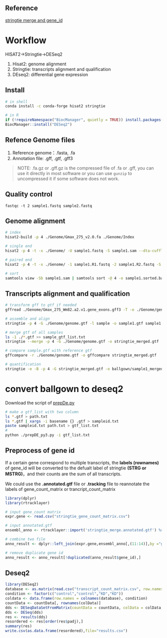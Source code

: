 ## Reference
[stringtie merge and gene_id](https://www.jianshu.com/p/d828d45d8b6c)
# Workflow
HISAT2→Stringtie→DESeq2 
1. Hisat2: genome alignment
2. Stringtie: transcripts alignment and qualification
3. DEseq2: differential gene expression

## Install
```bash
# in shell
conda install -c conda-forge hisat2 stringtie
```

```R
# in R
if (!requireNamespace("BiocManager", quietly = TRUE)) install.packages("BiocManager")
BiocManager::install("DESeq2")
```

## Refence Genome files

1. Reference genome：.fasta, .fa
2. Annotation file: .gff, .gtf, .gff3

> NOTE: .fa.gz or .gff.gz is the compressed file of .fa or .gff, you can use it directly in most software or you can use `gunzip` to uncompressed it if some software  does not work.

## Quality control

```
fastqc -t 2 sample1.fastq sample2.fastq 
```

## Genome alignment
```bash
# index
hisat2-build -p 4 ./Genome/Gmax_275_v2.0.fa ./Genome/Index

# single end
hisat2 -p 4 -t -x ./Genome/ -U sample1.fastq -S sample1.sam --dta-cufflinks --no-unal

# paired end
hisat2 -p 4 -t -x ./Genome/ -1 sample1.R1.fastq -2 sample1.R2.fastq -S sample1.sam

# sort
samtools view -Sb sample1.sam | samtools sort -@ 4 -o sample1.sorted.bam -
```

## Transcripts alignment and qualification
```bash
# transform gff to gtf if needed
gffread ./Genome/Gmax_275_Wm82.a2.v1.gene_exons.gff3 -T -o ./Genome/genome.gtf

# assemble and align
stringtie -p 4 -G ./Genome/genome.gtf -l sample -o sample1.gtf sample1.sorted.bam

# merge gtf of all samples
ls -1 ./*.gtf >> sample_gtf_list.txt
stringtie --merge -p 4 -G ./Genome/genome.gtf -o stringtie_merged.gtf  sample_gtf_list.txt

# compare sample.gtf with reference gtf
gffcompare -r ./Genome/genome.gtf -o gffcompare stringtie_merged.gtf

# quantification
stringtie -e -B -p 4 -G stringtie_merged.gtf -o ballgown/sample1_merged.gtf sample1.sorted.bam
```
# convert ballgown to deseq2
Download the script of [prepDe.py](http://ccb.jhu.edu/software/stringtie/dl/prepDE.py3)

```bash
# make a gtf_list with two column
ls *.gtf > path.txt
ls *.gtf | xargs -i basename {} .gtf > sampleid.txt
paste sampleid.txt path.txt > gtf_list.txt
#
python ./prepDE_py3.py -i gtf_list.txt
```

## Preprocess of gene id
If a certain gene correspond to multiple transcripts, the **labels (rownames)** of gene_id will be converted to the defualt label of stringtie **(STRG or MSTRG)**，and their counts are the sum of all transcripts.

We could use the **.annotated.gtf** file  or **.tracking** file  to reannotate  the labels of gene_count_matrix or trancript_count_matrix

```R
library(dplyr)
library(rtracklayer)

# input gene_count matrix
expr.gene <- read.csv("stringtie_gene_count_matrix.csv")

# input annotated.gtf
ensembl_anno <- rtracklayer::import('stringtie_merge.annotated.gtf') %>% as.data.frame()

# combine two file
anno_result <- dplyr::left_join(expr.gene,ensembl_anno[,(11:14)],by ="gene_id")

# remove duplicate gene id
anno_result <- anno_result[!duplicated(anno_result$gene_id),]
```

## Deseq2
```R
library(DESeq2)
database <- as.matrix(read.csv("transcript_count_matrix.csv", row.names="transcript_id"))
condition <- factor(c("control","control","KD","KD"))
coldata <- data.frame(row.names = colnames(database), condition)
countData <- countData[, rownames(colData)]
dds <- DESeqDataSetFromMatrix(countData = countData, colData = colData, design = ~ condition)
dds <- DESeq(dds)
res <- results(dds)
resordered <- res[order(res$padj),]
summary(res)
write.csv(as.data.frame(resordered),file="results.csv")
```

